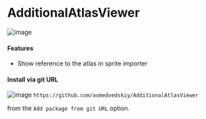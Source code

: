 # AdditionalAtlasViewer

![image](https://user-images.githubusercontent.com/17832838/151570725-781ee519-34a0-4ef1-8e1d-4e3842abb5fd.png)

#### Features
 - Show reference to the atlas in sprite importer
 
 #### Install via git URL
![image](https://user-images.githubusercontent.com/17832838/151571158-9ccc0233-5e02-41e4-8cb0-8d6be24c7107.png)
`https://github.com/avmedvedskiy/AdditionalAtlasViewer`

from the `Add package from git URL` option.

